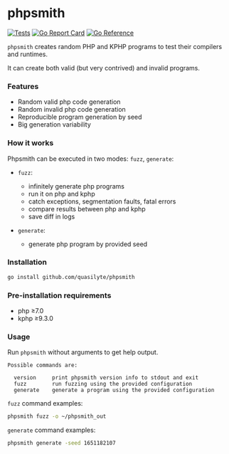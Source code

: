 # phpsmith

[![Tests](https://github.com/quasilyte/phpsmith/workflows/Tests/badge.svg)](https://github.com/quasilyte/phpsmith/blob/master/.github/workflows/ci.yml)
[![Go Report Card](https://goreportcard.com/badge/github.com/quasilyte/phpsmith)](https://goreportcard.com/report/github.com/quasilyte/phpsmith)
[![Go Reference](https://pkg.go.dev/badge/github.com/quasilyte/phpsmith.svg)](https://pkg.go.dev/github.com/quasilyte/phpsmith)

`phpsmith` creates random PHP and KPHP programs to test their compilers and runtimes.

It can create both valid (but very contrived) and invalid programs.

### Features

* Random valid php code generation
* Random invalid php code generation
* Reproducible program generation by seed
* Big generation variability

### How it works

Phpsmith can be executed in two modes: `fuzz`, `generate`:

- `fuzz`:
    - infinitely generate php programs
    - run it on php and kphp
    - catch exceptions, segmentation faults, fatal errors
    - compare results between php and kphp
    - save diff in logs

- `generate`:
    - generate php program by provided seed

### Installation

```bash
go install github.com/quasilyte/phpsmith
```

### Pre-installation requirements

- php ≥7.0
- kphp ≥9.3.0

### Usage

Run `phpsmith` without arguments to get help output.

```
Possible commands are:

  version     print phpsmith version info to stdout and exit
  fuzz        run fuzzing using the provided configuration
  generate    generate a program using the provided configuration
```

`fuzz` command examples:

```bash
phpsmith fuzz -o ~/phpsmith_out
```

`generate` command examples:

```bash
phpsmith generate -seed 1651182107
```
